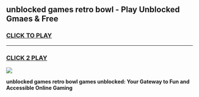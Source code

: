 
## unblocked games retro bowl - Play Unblocked Gmaes & Free
<h3>
<a href="https://news.freeplayer.one?title=unblocked_games_retro_bowl&ref=23F">CLICK TO PLAY</a></h3>
<hr>

<h3>
<a href="https://news.freeplayer.one?title=unblocked_games_retro_bowl&ref=23F">CLICK 2 PLAY</a>
  
</h3>

<a href="https://news.freeplayer.one?title=unblocked_games_retro_bowl&ref=23F/"><img src="https://clearcache.store/games.png"></a>


**unblocked games retro bowl games unblocked: Your Gateway to Fun and Accessible Online Gaming**
